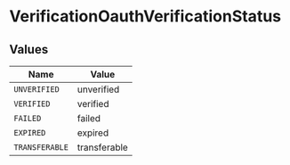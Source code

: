 # VerificationOauthVerificationStatus


## Values

| Name           | Value          |
| -------------- | -------------- |
| `UNVERIFIED`   | unverified     |
| `VERIFIED`     | verified       |
| `FAILED`       | failed         |
| `EXPIRED`      | expired        |
| `TRANSFERABLE` | transferable   |